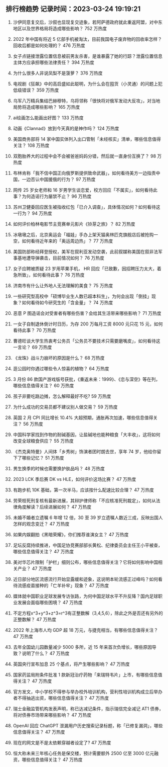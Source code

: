 
## 排行榜趋势 记录时间：2023-03-24 19:19:21
  
  1. 沙伊同意复交后，沙叙也显现复交迹象，若阿萨德政府就此重返阿盟，对中东地区以及世界格局将造成哪些影响？ 752 万热度
    
  2. 2022 年中国有将近 5 亿部手机被淘汰，目前我国电子废弃物的回收率怎样？回收后都是如何处理的？ 476 万热度
    
  3. 女子点链接泄露位置信息被前男友杀害，是谁暴露了她的行踪？泄露位置信息主体方应承担哪些法律责任？ 394 万热度
    
  4. 为什么很多人非说凤梨不是菠萝？ 376 万热度
    
  5. 电视剧《狂飙》中的高启盛如此聪明，为什么会在囤货（小灵通）的问题上犯低级错误？ 359 万热度
    
  6. 乌军八万精兵集结巴赫穆特，乌将领称「很快将对俄军发动大反攻」，对当地局势将造成哪些影响？ 165 万热度
    
  7. ai绘画怎么能画出好图？ 133 万热度
    
  8. 动画《Clannad》放到今天真的是神作吗？ 124 万热度
    
  9. 美国商务部将 14 家中国实体列入出口管制「未经核实」清单，哪些信息值得关注？ 108 万热度
    
  10. 双胞胎养大的过程中会不会被爸爸妈妈分错，然后就一直身份互换了？ 98 万热度
    
  11. 布林肯称「我不信中国正向俄罗斯提供致命武器」，如何看待美方一边指责中国，一边否认中国援俄的行为？ 97 万热度
    
  12. 网传 25 岁女老师和 16 岁男学生谈恋爱，校方回应「不属实」，如何看待此事？为何造谣行为屡禁不止？ 96 万热度
    
  13. 苏州卫健委回应医生被指收红包「已介入调查」，具体情况如何？如何看待这一行为？ 94 万热度
    
  14. 如何评价柏林电影节主竞赛单元影片《铃芽之旅》？ 82 万热度
    
  15. 冰墩墩之后，北京奥运会「福娃」手办上架天猫奥林匹克旗舰店后被抢购一空，如何看待近年来的「奥运周边热」？ 77 万热度
    
  16. 美国防部称经拜登授权，美军在叙利亚发动空袭，此前叙媒称美国在叙非法军事基地遭导弹袭击，目前情况如何？ 76 万热度
    
  17. 女子应聘被质疑 23 岁用苹果手机， HR 回应「已致歉，因招聘压力太大，着急所致」，如何看待此事？ 76 万热度
    
  18. 济南市有什么让外地人无法理解的美食？ 75 万热度
    
  19. 一些研究型高校中「硕博毕业生人数已超本科生」，为何会出现「倒挂」现象？如何看待如今研究生的「含金量」？ 74 万热度
    
  20. 恶意 P 图造谣会对受害者有哪些伤害？会给其生活带来哪些影响？ 71 万热度
    
  21. 一女子自制退休倒计时日历，为存 200 万每月工资 8000 元只花 15 元，如何看待此事？ 70 万热度
    
  22. 曹德旺谈大学生热衷考公务员「公务员不要技术只需要磨嘴皮」，如何看待这一言论？ 69 万热度
    
  23. 《龙珠》战斗力崩坏的原因是什么？ 68 万热度
    
  24. 逛公园时你遇过哪些令人惊喜的植物？ 64 万热度
    
  25. 3 月份 86 款国产游戏版号获批，《重返未来：1999》、《恋与深空》等在列，哪些信息值得关注？ 60 万热度
    
  26. 孩子非要吃路边摊，怎么解释最好不吃? 59 万热度
    
  27. 为什么成功的交易员都不建议别人做交易？ 59 万热度
    
  28. 英国 2 月 CPI 同比增长 10.4% 大超预期，通胀再次加速，哪些信息值得关注？ 56 万热度
    
  29. 中国科学家找到作物的耐碱基因，让盐碱地也能种粮食「大丰收」，这将如何改变全球粮食供应？ 55 万热度
    
  30. 《杰克奥特曼》人间体「乡秀树」饰演者团时朗去世，享年 74 岁，他给你留下了哪些记忆？ 51 万热度
    
  31. 男生换季的时候也需要换护肤品吗？ 48 万热度
    
  32. 2023 LCK 季后赛 DK vs HLE，如何评价这场比赛？ 47 万热度
    
  33. 有跑步机 10K 基础，第一次半马，应该按什么配速比较合理？ 47 万热度
    
  34. 劳荣枝死刑复核有最新进展，其辩护律师称「不应核准死刑裁定」，如何从法律角度解读？后续进展如何？ 47 万热度
    
  35. 未婚不婚者立遗嘱 6 年增 12 倍，30 至 39 岁立遗嘱人数近三成，反映出国人怎样的观念变迁？ 47 万热度
    
  36. 如果内娱翻拍《黑暗荣耀》，你们推荐谁演女主？ 47 万热度
    
  37. 足坛反腐持续推进，中国足协竞赛部部长黄松、纪律委员会主任王小平被查，哪些信息值得关注？ 47 万热度
    
  38. 美对华芯片限制「护栏」细则公布，哪些信息值得关注？它将如何影响中国相关产业？ 47 万热度
    
  39. 近日部分地区流感流行开始显露缓和迹象，这说明本轮流感正过峰吗？如何看待流感疫苗接种的「亡羊补牢」现象？ 47 万热度
    
  40. 媒体就中国职业足球发展专访张路，为何中国足球水平不升反降？国内足球职业发展会面临哪些困境？ 47 万热度
    
  41. 不定方程x^3+y^3+z^3=r^3有正整数解（3,4,5,6），除此之外是否还有另外的正整数解？ 47 万热度
    
  42. 2022 年上海市人均 GDP 超 18 万元，与捷克相当，有哪些信息值得关注？ 47 万热度
    
  43. 去年全国幼儿园数量减少 5000 多所，近 15 年来首次负增长，哪些原因导致？说明了什么？ 47 万热度
    
  44. 英国央行宣布加息 25 个基点，将产生哪些影响？ 47 万热度
    
  45. 国家药监局附条件批准 1 款新冠治疗药物「来瑞特韦片」上市，有哪些信息值得关注？ 47 万热度
    
  46. 官方发文，中小学校不得参与举办校外培训机构，营利性培训机构成立后举办者不得抽逃出资，哪些信息值得关注？ 47 万热度
    
  47. 瑞士金融监管机构发表声明，称已达减记条件，指示瑞信完全减记 AT1 债券，将对债券市场带来哪些影响？ 47 万热度
    
  48. OpenAI 回应 ChatGPT 泄漏用户历史搜索记录标题，称「已修复漏洞」，哪些信息值得关注？ 47 万热度
    
  49. 现在的网文是不是太依赖穿越者设定了? 47 万热度
    
  50. 恒大称未来三年核心任务是保交楼，预计需要额外 2500 亿至 3000 亿元融资，哪些信息值得关注？ 47 万热度
    